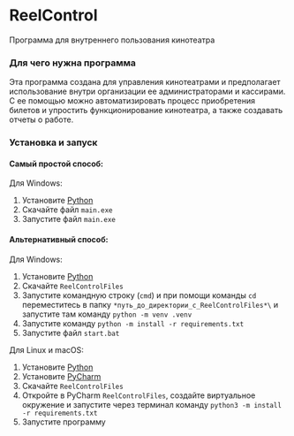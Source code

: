# ReelControl
 Программа для внутреннего пользования кинотеатра


### Для чего нужна программа
 Эта программа создана для управления кинотеатрами и предполагает использование внутри организации ее администраторами и кассирами.
 С ее помощью можно автоматизировать процесс приобретения билетов и упростить функционирование кинотеатра, а также создавать отчеты о работе.
 
### Установка и запуск
 #### Самый простой способ:
Для Windows:
  1. Установите [Python](https://www.python.org)
  2. Скачайте файл `main.exe`
  3. Запустите файл `main.exe`

 #### Альтернативный способ:  
Для Windows:
  1. Установите [Python](https://www.python.org)
  2. Скачайте `ReelControlFiles`
  3. Запустите командную строку (`cmd`) и при помощи команды `cd` переместитесь в папку `*путь_до_директории_с_ReelControlFiles*\` и запустите там команду `python -m venv .venv`
  4. Запустите команду `python -m install -r requirements.txt`
  5. Запустите файл `start.bat`
  
Для Linux и macOS:
  1. Установите [Python](https://www.python.org)
  2. Установите [PyCharm](https://www.jetbrains.com/pycharm/download/)
  3. Скачайте `ReelControlFiles`
  4. Откройте в PyCharm `ReelControlFiles`, создайте виртуальное окружение и запустите через терминал команду `python3 -m install -r requirements.txt`
  5. Запустите программу
  

